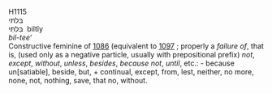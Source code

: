 <body>
  <p>H1115<br>  בּלתּי  <br> בִּלתִּּי  ‎  biltı̂y  <br><i>bil-tee‘ </i><br>Constructive feminine of <a href="h1086.htm">1086</a> (equivalent to <a href="h1097.htm">1097</a> ; properly a <i>failure</i> <i>of</i>, that is, (used only as a negative particle, usually with prepositional prefix) <i>not</i>, <i>except</i>, <i>without</i>, <i>unless</i>, <i>besides</i>, <i>because</i> <i>not</i>, <i>until</i>, etc.: - because un[satiable], beside, but, + continual, except, from, lest, neither, no more, none, not, nothing, save, that no, without.<br></p>
 </body>